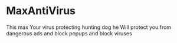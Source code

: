 # MaxAntiVirus
This max Your virus protecting hunting dog he Will protect you from dangerous ads and block popups and block viruses 
